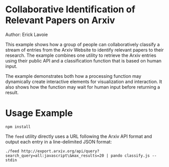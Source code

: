 # Collaborative Identification of Relevant Papers on Arxiv

Author: Erick Lavoie

This example shows how a group of people can collaboratively classify a stream
of entries from the Arxiv Website to identify relevant papers to their
research. The example combines one utility to retrieve the Arxiv entries using
their public API and a classification function that is based on human input.

The example demonstrates both how a processing function may dynamically create
interactive elements for visualization and interaction. It also shows how the
function may wait for human input before returning a result.

# Usage Example

````
npm install
````

The ````feed```` utility directly uses a URL following the Arxiv API format and
output each entry in a line-delimited JSON format:

````
./feed http://export.arxiv.org/api/query?search_query=all:javascript\&max_results=20 | pando classify.js --stdin
````

